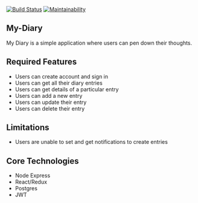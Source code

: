[![Build Status](https://travis-ci.org/Ijebusoma/MyDiary.svg?branch=master)](https://travis-ci.org/Ijebusoma/MyDiary)
[![Maintainability](https://api.codeclimate.com/v1/badges/db63bb94d982007aba99/maintainability)](https://codeclimate.com/github/Ijebusoma/My-Diary/maintainability)


## My-Diary
My Diary is a simple application where users can pen down their thoughts.

## Required Features

* Users can create account and sign in 
* Users can get all their diary entries
* Users can get details of a  particular entry
* Users can add a new entry
* Users can update their entry
* Users can delete their entry

## Limitations
* Users are unable to set and get notifications to create entries

## Core Technologies 
* Node Express
* React/Redux
* Postgres
* JWT




